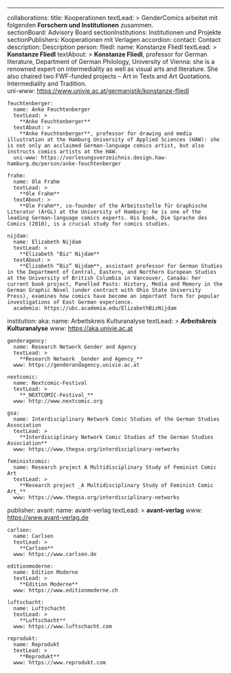 ---
collaborations:
  title: Kooperationen
  textLead: >
    GenderComics arbeitet mit folgenden **Forschern und Institutionen** zusammen.  
  sectionBoard: Advisory Board
  sectionInstitutions: Institutionen und Projekte
  sectionPublishers: Kooperationen mit Verlagen
  accordion:
    contact: Contact
    description: Description
  person:
    fliedl:
      name: Konstanze Fliedl
      textLead: >
        **Konstanze Fliedl**
      textAbout: >
        **Konstanze Fliedl**, professor for German literature, Department of German Philology, University of Vienna: she is a renowned expert on intermediality as well as visual arts and literature. She also chaired two FWF-funded projects – Art in Texts and Art Quotations.   
        Intermediality and Tradition.  
      uni-www: https://www.univie.ac.at/germanistik/konstanze-fliedl   

    feuchtenberger:
      name: Anke Feuchtenberger
      textLead: >
        **Anke Feuchtenberger**
      textAbout: >
        **Anke Feuchtenberger**, professor for drawing and media illustration at the Hamburg University of Applied Sciences (HAW): she is not only an acclaimed German-language comics artist, but also instructs comics artists at the HAW.  
      uni-www: https://vorlesungsverzeichnis.design.haw-hamburg.de/person/anke-feuchtenberger

    frahm:
      name: Ole Frahm
      textLead: >
        **Ole Frahm**
      textAbout: >
        **Ole Frahm**, co-founder of the Arbeitsstelle für Graphische Literatur (ArGL) at the University of Hamburg: he is one of the leading German-language comics experts. His book, Die Sprache des Comics (2010), is a crucial study for comics studies.

    nijdam:
      name: Elizabeth Nijdam
      textLead: >
        **Elizabeth "Biz" Nijdam**
      textAbout: >
        **Elizabeth “Biz” Nijdam**, assistant professor for German Studies in the Department of Central, Eastern, and Northern European Studies at the University of British Columbia in Vancouver, Canada: her current book project, Panelled Pasts: History, Media and Memory in the German Graphic Novel (under contract with Ohio State University Press), examines how comics have become an important form for popular investigations of East German experience.
      academia: https://ubc.academia.edu/ElizabethBizNijdam

  institution:
    aka:
      name: Arbeitskreis Kulturanalyse
      textLead: >
        **_Arbeitskreis_ Kulturanalyse**
      www: https://aka.univie.ac.at

    genderagency:
      name: Research Network Gender and Agency
      textLead: >
        **Research Network _Gender and Agency_**
      www: https://genderandagency.univie.ac.at

    nextcomic:
      name: Nextcomic-Festival
      textLead: >
        **_NEXTCOMIC-Festival_**
      www: http://www.nextcomic.org

    gsa:
      name: Interdisciplinary Network Comic Studies of the German Studies Association
      textLead: >
        **Interdisciplinary Network Comic Studies of the German Studies Association**
      www: https://www.thegsa.org/interdisciplinary-networks

    feministcomic:
      name: Research project A Multidisciplinary Study of Feminist Comic Art
      textLead: >
        **Research project _A Multidisciplinary Study of Feminist Comic Art_**
      www: https://www.thegsa.org/interdisciplinary-networks

  publisher:
    avant:
      name: avant-verlag
      textLead: >
        **avant-verlag**
      www: https://www.avant-verlag.de

    carlsen:
      name: Carlsen
      textLead: >
        **Carlsen**
      www: https://www.carlsen.de

    editionmoderne:
      name: Edition Moderne
      textLead: >
        **Edition Moderne**
      www: https://www.editionmoderne.ch

    luftschacht:
      name: Luftschacht
      textLead: >
        **Luftschacht**
      www: https://www.luftschacht.com

    reprodukt:
      name: Reprodukt
      textLead: >
        **Reprodukt**
      www: https://www.reprodukt.com
